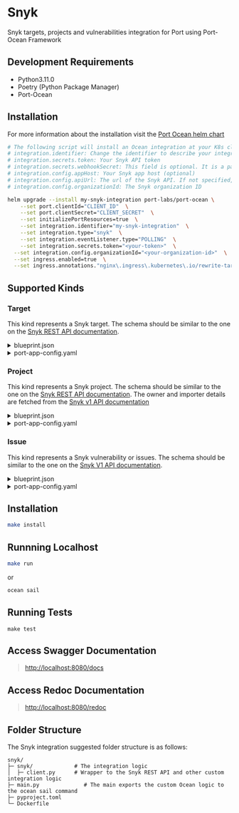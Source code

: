 # Snyk

Snyk targets, projects and vulnerabilities integration for Port using Port-Ocean Framework

## Development Requirements

- Python3.11.0
- Poetry (Python Package Manager)
- Port-Ocean

## Installation
For more information about the installation visit the [Port Ocean helm chart](https://github.com/port-labs/helm-charts/tree/main/charts/port-ocean)

```bash
# The following script will install an Ocean integration at your K8s cluster using helm
# integration.identifier: Change the identifier to describe your integration
# integration.secrets.token: Your Snyk API token
# integration.secrets.webhookSecret: This field is optional. It is a password you create, that Snyk uses to ensure the webhook notification is authenticated
# integration.config.appHost: Your Snyk app host (optional)
# integration.config.apiUrl: The url of the Snyk API. If not specified, the default will be https://api.snyk.io
# integration.config.organizationId: The Snyk organization ID

helm upgrade --install my-snyk-integration port-labs/port-ocean \
	--set port.clientId="CLIENT_ID"  \
	--set port.clientSecret="CLIENT_SECRET"  \
	--set initializePortResources=true  \
	--set integration.identifier="my-snyk-integration"  \
	--set integration.type="snyk"  \
	--set integration.eventListener.type="POLLING"  \
	--set integration.secrets.token="<your-token>"  \
  --set integration.config.organizationId="<your-organization-id>"  \
  --set ingress.enabled=true  \
  --set ingress.annotations."nginx\.ingress\.kubernetes\.io/rewrite-target"= / 
```

## Supported Kinds

### Target
This kind represents a Snyk target. The schema should be similar to the one on the [Snyk REST API documentation](https://apidocs.snyk.io/?version=2023-08-29%7Ebeta#tag--Targets). 


<details>
<summary>blueprint.json</summary>

```json
  {
    "identifier": "snykTarget",
    "title": "Snyk Target",
    "icon": "Snyk",
    "schema": {
      "properties": {
        "criticalOpenVulnerabilities": {
          "icon": "Vulnerability",
          "type": "number",
          "title": "Open Critical Vulnerabilities"
        },
        "highOpenVulnerabilities": {
          "icon": "Vulnerability",
          "type": "number",
          "title": "Open High Vulnerabilities"
        },
        "mediumOpenVulnerabilities": {
          "icon": "Vulnerability",
          "type": "number",
          "title": "Open Medium Vulnerabilities"
        },
        "lowOpenVulnerabilities": {
          "icon": "Vulnerability",
          "type": "number",
          "title": "Open Low Vulnerabilities"
        },
        "origin": {
          "title": "Target Origin",
          "type": "string",
          "enum": [
            "artifactory-cr",
            "aws-config",
            "aws-lambda",
            "azure-functions",
            "azure-repos",
            "bitbucket-cloud",
            "bitbucket-server",
            "cli",
            "cloud-foundry",
            "digitalocean-cr",
            "docker-hub",
            "ecr",
            "gcr",
            "github",
            "github-cr",
            "github-enterprise",
            "gitlab",
            "gitlab-cr",
            "google-artifact-cr",
            "harbor-cr",
            "heroku",
            "ibm-cloud",
            "kubernetes",
            "nexus-cr",
            "pivotal",
            "quay-cr",
            "terraform-cloud"
          ]
        }
      },
      "required": []
    },
    "mirrorProperties": {},
    "calculationProperties": {},
    "relations": {}
  }
```
</details>
<details>
  <summary>port-app-config.yaml</summary>

```yaml
  - kind: target
    selector:
      query: 'true'
    port:
      entity:
        mappings:
          identifier: .attributes.displayName
          title: .attributes.displayName
          blueprint: '"snykTarget"'
          properties:
            origin: .attributes.origin
            highOpenVulnerabilities: '[.__projects[].meta.latest_issue_counts.high] | add'
            mediumOpenVulnerabilities: '[.__projects[].meta.latest_issue_counts.medium] | add'
            lowOpenVulnerabilities: '[.__projects[].meta.latest_issue_counts.low] | add'
            criticalOpenVulnerabilities: '[.__projects[].meta.latest_issue_counts.critical] | add'
```
</details>

### Project
This kind represents a Snyk project. The schema should be similar to the one on the [Snyk REST API documentation](https://apidocs.snyk.io/?version=2023-08-21#tag--Projects). The owner and importer details are fetched from the [Snyk v1 API documentation](https://snyk.docs.apiary.io/#reference/users/user-details/get-user-details)

<details>
<summary>blueprint.json</summary>

```json
{
     "identifier": "snykProject",
     "description": "This blueprint represents a snyk project in our software catalog",
     "title": "Snyk Project",
     "icon": "Snyk",
     "schema": {
       "properties": {
         "url": {
           "type": "string",
           "title": "URL",
           "format": "url",
           "icon": "Snyk"
         },
         "owner": {
           "type": "string",
           "title": "Owner",
           "format": "user",
           "icon": "TwoUsers"
         },
         "businessCriticality": {
           "title": "Business Criticality",
           "type": "array",
           "items": {
             "type": "string",
             "enum": [
               "critical",
               "high",
               "medium",
               "low"
             ]
           },
           "icon": "DefaultProperty"
         },
         "environment": {
           "items": {
             "type": "string",
             "enum": [
               "frontend",
               "backend",
               "internal",
               "external",
               "mobile",
               "saas",
               "onprem",
               "hosted",
               "distributed"
             ]
           },
           "icon": "Environment",
           "title": "Environment",
           "type": "array"
         },
         "lifeCycle": {
           "title": "Life Cycle",
           "type": "array",
           "items": {
             "type": "string",
             "enum": [
               "development",
               "sandbox",
               "production"
             ]
           },
           "icon": "DefaultProperty"
         },
         "highOpenVulnerabilities": {
           "icon": "Vulnerability",
           "type": "number",
           "title": "Open High Vulnerabilities"
         },
         "mediumOpenVulnerabilities": {
           "icon": "Vulnerability",
           "type": "number",
           "title": "Open Medium Vulnerabilities"
         },
         "lowOpenVulnerabilities": {
           "icon": "Vulnerability",
           "type": "number",
           "title": "Open Low Vulnerabilities"
         },
        "criticalOpenVulnerabilities": {
           "icon": "Vulnerability",
           "type": "number",
           "title": "Open Low Vulnerabilities"
         },
         "importedBy": {
           "icon": "TwoUsers",
           "type": "string",
           "title": "Imported By",
           "format": "user"
         },
         "tags": {
           "type": "array",
           "title": "Tags",
           "icon": "DefaultProperty"
         }
       },
       "required": []
     },
     "mirrorProperties": {},
     "calculationProperties": {},
     "relations": {}
}
```
</details>
<details>
  <summary>port-app-config.yaml</summary>

```yaml
resources:
  - kind: project
    selector:
      query: 'true'
    port:
      entity:
        mappings:
          identifier: .id
          title: .attributes.name
          blueprint: '"snykProject"'
          properties:
            url: ("https://app.snyk.io/org/" + .relationships.organization.data.id + "/project/" + .id | tostring)
            owner: .__owner.email
            businessCriticality: .attributes.business_criticality
            environment: .attributes.environment
            lifeCycle: .attributes.lifecycle
            highOpenVulnerabilities: .meta.latest_issue_counts.high
            mediumOpenVulnerabilities: .meta.latest_issue_counts.medium
            lowOpenVulnerabilities: .meta.latest_issue_counts.low
            criticalOpenVulnerabilities: .meta.latest_issue_counts.critical
            importedBy: .__importer.email
            tags: .attributes.tags
```
</details>

### Issue
This kind represents a Snyk vulnerability or issues. The schema should be similar to the one on the [Snyk V1 API documentation](https://snyk.docs.apiary.io/#reference/projects/aggregated-project-issues/list-all-aggregated-issues).

<details>
<summary>blueprint.json</summary>

```json
{
     "identifier": "snykVulnerability",
     "description": "This blueprint represents a Snyk vulnerability in our software catalog",
     "title": "Snyk Vulnerability",
     "icon": "Snyk",
     "schema": {
       "properties": {
         "score": {
           "icon": "Star",
           "type": "number",
           "title": "Score"
         },
         "packageName": {
           "type": "string",
           "title": "Package Name",
           "icon": "DefaultProperty"
         },
         "packageVersions": {
           "icon": "Package",
           "title": "Package Versions",
           "type": "array"
         },
         "type": {
           "type": "string",
           "title": "Type",
           "enum": [
             "vuln",
             "license",
             "configuration"
           ],
           "icon": "DefaultProperty"
         },
         "severity": {
           "icon": "Alert",
           "title": "Issue Severity",
           "type": "string",
           "enum": [
             "low",
             "medium",
             "high",
             "critical"
           ],
           "enumColors": {
             "low": "green",
             "medium": "yellow",
             "high": "red",
             "critical": "red"
           }
         },
         "url": {
           "icon": "Link",
           "type": "string",
           "title": "Issue URL",
           "format": "url"
         },
         "language": {
           "type": "string",
           "title": "Language",
           "icon": "DefaultProperty"
         },
         "publicationTime": {
           "type": "string",
           "format": "date-time",
           "title": "Publication Time",
           "icon": "DefaultProperty"
         },
         "isPatched": {
           "type": "boolean",
           "title": "Is Patched",
           "icon": "DefaultProperty"
         }
       },
       "required": []
     },
     "mirrorProperties": {},
     "calculationProperties": {},
     "relations": {
       "snykProject": {
         "title": "Project",
         "target": "snykProject",
         "required": false,
         "many": false
       }
     }
}
```
</details>
<details>
  <summary>port-app-config.yaml</summary>

```yaml
resources:
  - kind: vulnerability
    selector:
      query: '.issueType == "vuln"'
    port:
      entity:
        mappings:
          identifier: .issueData.id
          title: .issueData.title
          blueprint: '"snykVulnerability"'
          properties:
            score: .priorityScore
            packageName: .pkgName
            packageVersions: .pkgVersions
            type: .issueType
            severity: .issueData.severity
            url: .issueData.url
            language: .issueData.language // .issueType
            publicationTime: .issueData.publicationTime
            isPatched: .isPatched
          relations:
            snykProject: .__project.id
```
</details>

## Installation

```sh
make install
```

## Runnning Localhost
```sh
make run
```
or
```sh
ocean sail
```

## Running Tests

`make test`

## Access Swagger Documentation

> <http://localhost:8080/docs>

## Access Redoc Documentation

> <http://localhost:8080/redoc>


## Folder Structure
The Snyk integration suggested folder structure is as follows:

```
snyk/
├─ snyk/             # The integration logic
│  ├─ client.py      # Wrapper to the Snyk REST API and other custom integration logic
├─ main.py              # The main exports the custom Ocean logic to the ocean sail command
├─ pyproject.toml
└─ Dockerfile
```